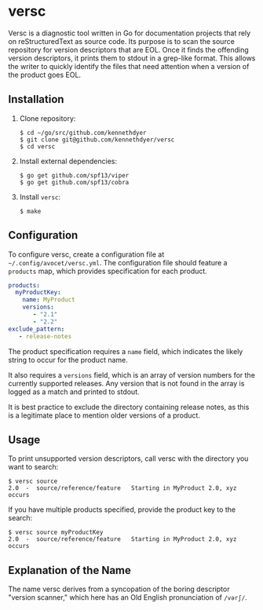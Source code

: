 # versc

Versc is a diagnostic tool written in Go for documentation projects that rely on reStructuredText
as source code. Its purpose is to scan the source repository for version descriptors that are EOL.
Once it finds the offending version descriptors, it prints them to stdout in a grep-like format.
This allows the writer to quickly identify the files that need attention when a version of the
product goes EOL.

## Installation

1. Clone repository:
   ```
   $ cd ~/go/src/github.com/kennethdyer 
   $ git clone git@github.com/kennethdyer/versc
   $ cd versc
   ```
   
2. Install external dependencies:
   ```
   $ go get github.com/spf13/viper
   $ go get github.com/spf13/cobra
   ```
   
4. Install `versc`:

   ```
   $ make
   ```

## Configuration

To configure versc, create a configuration file at `~/.config/avocet/versc.yml`.  The configuration file
should feature a `products` map, which provides specification for each product.    

```yml
products:
  myProductKey:
    name: MyProduct
    versions:
       - "2.1"
       - "2.2"
exclude_pattern:
   - release-notes
```
 
The product specification requires a `name` field, which indicates the likely string to occur 
for the product name.  

It also requires a `versions` field, which is an array of version numbers for the currently supported releases.  Any version that is not found in the array is logged as a match and printed to stdout.

It is best practice to exclude the directory containing release notes, as this is a legitimate place
to mention older versions of a product.

## Usage

To print unsupported version descriptors, call versc with the directory you want to search:

```
$ versc source
2.0  -  source/reference/feature   Starting in MyProduct 2.0, xyz occurs
```
 
If you have multiple products specified, provide the product key to the search:

```
$ versc source myProductKey
2.0  -  source/reference/feature   Starting in MyProduct 2.0, xyz occurs
```

## Explanation of the Name

The name versc derives from a syncopation of the boring descriptor "version scanner,"
which here has an Old English pronunciation of `/vərʃ/`.

